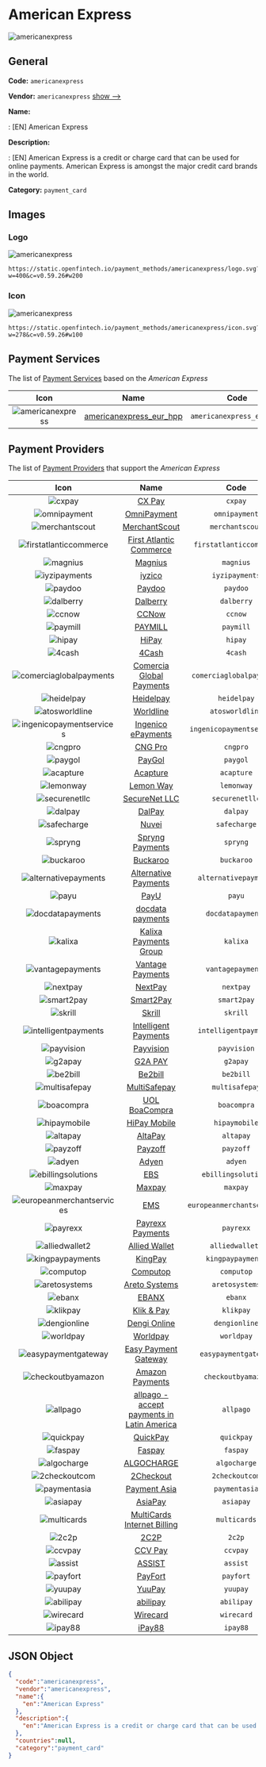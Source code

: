 
# American Express 
![americanexpress](https://static.openfintech.io/payment_methods/americanexpress/logo.svg?w=400&c=v0.59.26#w200)  

## General 
**Code:** `americanexpress` 
 
**Vendor:** `americanexpress` [show -->](/vendors/americanexpress/) 
 
**Name:** 
 
:	[EN] American Express 
 
**Description:** 
 
: [EN] American Express is a credit or charge card that can be used for online payments. American Express is amongst the major credit card brands in the world.   
 
**Category:** `payment_card` 
 

## Images 

### Logo 
![americanexpress](https://static.openfintech.io/payment_methods/americanexpress/logo.svg?w=400&c=v0.59.26#w200)  

```
https://static.openfintech.io/payment_methods/americanexpress/logo.svg?w=400&c=v0.59.26#w200
```  

### Icon 
![americanexpress](https://static.openfintech.io/payment_methods/americanexpress/icon.svg?w=278&c=v0.59.26#w100)  

```
https://static.openfintech.io/payment_methods/americanexpress/icon.svg?w=278&c=v0.59.26#w100
```  

## Payment Services 
 
The list of [Payment Services](/payment-services/) based on the _American Express_ 

|Icon|Name|Code| 
|:---:|:---:|:---:| 
|![americanexpress](https://static.openfintech.io/payment_methods/americanexpress/icon.svg?w=278&c=v0.59.26#w100) |[americanexpress_eur_hpp](/payment-services/americanexpress_eur_hpp/)|`americanexpress_eur_hpp`| 
 

## Payment Providers 
 
The list of [Payment Providers](/payment-providers/) that support the _American Express_ 

|Icon|Name|Code| 
|:---:|:---:|:---:| 
|![cxpay](https://static.openfintech.io/payment_providers/cxpay/icon.png?w=278&c=v0.59.26#w100) |[CX Pay](/payment-providers/cxpay/)|`cxpay`| 
|![omnipayment](https://static.openfintech.io/payment_providers/omnipayment/icon.png?w=278&c=v0.59.26#w100) |[OmniPayment](/payment-providers/omnipayment/)|`omnipayment`| 
|![merchantscout](https://static.openfintech.io/payment_providers/merchantscout/icon.png?w=278&c=v0.59.26#w100) |[MerchantScout](/payment-providers/merchantscout/)|`merchantscout`| 
|![firstatlanticcommerce](https://static.openfintech.io/payment_providers/firstatlanticcommerce/icon.png?w=278&c=v0.59.26#w100) |[First Atlantic Commerce](/payment-providers/firstatlanticcommerce/)|`firstatlanticcommerce`| 
|![magnius](https://static.openfintech.io/payment_providers/magnius/icon.png?w=278&c=v0.59.26#w100) |[Magnius](/payment-providers/magnius/)|`magnius`| 
|![iyzipayments](https://static.openfintech.io/payment_providers/iyzipayments/icon.png?w=278&c=v0.59.26#w100) |[iyzico](/payment-providers/iyzipayments/)|`iyzipayments`| 
|![paydoo](https://static.openfintech.io/payment_providers/paydoo/icon.png?w=278&c=v0.59.26#w100) |[Paydoo](/payment-providers/paydoo/)|`paydoo`| 
|![dalberry](https://static.openfintech.io/payment_providers/dalberry/icon.png?w=278&c=v0.59.26#w100) |[Dalberry](/payment-providers/dalberry/)|`dalberry`| 
|![ccnow](https://static.openfintech.io/payment_providers/ccnow/icon.png?w=278&c=v0.59.26#w100) |[CCNow](/payment-providers/ccnow/)|`ccnow`| 
|![paymill](https://static.openfintech.io/payment_providers/paymill/icon.png?w=278&c=v0.59.26#w100) |[PAYMILL](/payment-providers/paymill/)|`paymill`| 
|![hipay](https://static.openfintech.io/payment_providers/hipay/icon.png?w=278&c=v0.59.26#w100) |[HiPay](/payment-providers/hipay/)|`hipay`| 
|![4cash](https://static.openfintech.io/payment_providers/4cash/icon.png?w=278&c=v0.59.26#w100) |[4Cash](/payment-providers/4cash/)|`4cash`| 
|![comerciaglobalpayments](https://static.openfintech.io/payment_providers/comerciaglobalpayments/icon.png?w=278&c=v0.59.26#w100) |[Comercia Global Payments](/payment-providers/comerciaglobalpayments/)|`comerciaglobalpayments`| 
|![heidelpay](https://static.openfintech.io/payment_providers/heidelpay/icon.png?w=278&c=v0.59.26#w100) |[Heidelpay](/payment-providers/heidelpay/)|`heidelpay`| 
|![atosworldline](https://static.openfintech.io/payment_providers/atosworldline/icon.png?w=278&c=v0.59.26#w100) |[Worldline](/payment-providers/atosworldline/)|`atosworldline`| 
|![ingenicopaymentservices](https://static.openfintech.io/payment_providers/ingenicopaymentservices/icon.png?w=278&c=v0.59.26#w100) |[Ingenico ePayments](/payment-providers/ingenicopaymentservices/)|`ingenicopaymentservices`| 
|![cngpro](https://static.openfintech.io/payment_providers/cngpro/icon.png?w=278&c=v0.59.26#w100) |[CNG Pro](/payment-providers/cngpro/)|`cngpro`| 
|![paygol](https://static.openfintech.io/payment_providers/paygol/icon.png?w=278&c=v0.59.26#w100) |[PayGol](/payment-providers/paygol/)|`paygol`| 
|![acapture](https://static.openfintech.io/payment_providers/acapture/icon.png?w=278&c=v0.59.26#w100) |[Acapture](/payment-providers/acapture/)|`acapture`| 
|![lemonway](https://static.openfintech.io/payment_providers/lemonway/icon.png?w=278&c=v0.59.26#w100) |[Lemon Way](/payment-providers/lemonway/)|`lemonway`| 
|![securenetllc](https://static.openfintech.io/payment_providers/securenetllc/icon.png?w=278&c=v0.59.26#w100) |[SecureNet LLC](/payment-providers/securenetllc/)|`securenetllc`| 
|![dalpay](https://static.openfintech.io/payment_providers/dalpay/icon.png?w=278&c=v0.59.26#w100) |[DalPay](/payment-providers/dalpay/)|`dalpay`| 
|![safecharge](https://static.openfintech.io/payment_providers/safecharge/icon.svg?w=278&c=v0.59.26#w100) |[Nuvei](/payment-providers/safecharge/)|`safecharge`| 
|![spryng](https://static.openfintech.io/payment_providers/spryng/icon.png?w=278&c=v0.59.26#w100) |[Spryng Payments](/payment-providers/spryng/)|`spryng`| 
|![buckaroo](https://static.openfintech.io/payment_providers/buckaroo/icon.png?w=278&c=v0.59.26#w100) |[Buckaroo](/payment-providers/buckaroo/)|`buckaroo`| 
|![alternativepayments](https://static.openfintech.io/payment_providers/alternativepayments/icon.png?w=278&c=v0.59.26#w100) |[Alternative Payments](/payment-providers/alternativepayments/)|`alternativepayments`| 
|![payu](https://static.openfintech.io/payment_providers/payu/icon.svg?w=278&c=v0.59.26#w100) |[PayU](/payment-providers/payu/)|`payu`| 
|![docdatapayments](https://static.openfintech.io/payment_providers/docdatapayments/icon.png?w=278&c=v0.59.26#w100) |[docdata payments](/payment-providers/docdatapayments/)|`docdatapayments`| 
|![kalixa](https://static.openfintech.io/payment_providers/kalixa/icon.png?w=278&c=v0.59.26#w100) |[Kalixa Payments Group](/payment-providers/kalixa/)|`kalixa`| 
|![vantagepayments](https://static.openfintech.io/payment_providers/vantagepayments/icon.png?w=278&c=v0.59.26#w100) |[Vantage Payments](/payment-providers/vantagepayments/)|`vantagepayments`| 
|![nextpay](https://static.openfintech.io/payment_providers/nextpay/icon.png?w=278&c=v0.59.26#w100) |[NextPay](/payment-providers/nextpay/)|`nextpay`| 
|![smart2pay](https://static.openfintech.io/payment_providers/smart2pay/icon.png?w=278&c=v0.59.26#w100) |[Smart2Pay](/payment-providers/smart2pay/)|`smart2pay`| 
|![skrill](https://static.openfintech.io/payment_providers/skrill/icon.svg?w=278&c=v0.59.26#w100) |[Skrill](/payment-providers/skrill/)|`skrill`| 
|![intelligentpayments](https://static.openfintech.io/payment_providers/intelligentpayments/icon.png?w=278&c=v0.59.26#w100) |[Intelligent Payments](/payment-providers/intelligentpayments/)|`intelligentpayments`| 
|![payvision](https://static.openfintech.io/payment_providers/payvision/icon.png?w=278&c=v0.59.26#w100) |[Payvision](/payment-providers/payvision/)|`payvision`| 
|![g2apay](https://static.openfintech.io/payment_providers/g2apay/icon.png?w=278&c=v0.59.26#w100) |[G2A PAY](/payment-providers/g2apay/)|`g2apay`| 
|![be2bill](https://static.openfintech.io/payment_providers/be2bill/icon.png?w=278&c=v0.59.26#w100) |[Be2bill](/payment-providers/be2bill/)|`be2bill`| 
|![multisafepay](https://static.openfintech.io/payment_providers/multisafepay/icon.png?w=278&c=v0.59.26#w100) |[MultiSafepay](/payment-providers/multisafepay/)|`multisafepay`| 
|![boacompra](https://static.openfintech.io/payment_providers/boacompra/icon.png?w=278&c=v0.59.26#w100) |[UOL BoaCompra](/payment-providers/boacompra/)|`boacompra`| 
|![hipaymobile](https://static.openfintech.io/payment_providers/hipaymobile/icon.png?w=278&c=v0.59.26#w100) |[HiPay Mobile](/payment-providers/hipaymobile/)|`hipaymobile`| 
|![altapay](https://static.openfintech.io/payment_providers/altapay/icon.png?w=278&c=v0.59.26#w100) |[AltaPay](/payment-providers/altapay/)|`altapay`| 
|![payzoff](https://static.openfintech.io/payment_providers/payzoff/icon.png?w=278&c=v0.59.26#w100) |[Payzoff](/payment-providers/payzoff/)|`payzoff`| 
|![adyen](https://static.openfintech.io/payment_providers/adyen/icon.svg?w=278&c=v0.59.26#w100) |[Adyen](/payment-providers/adyen/)|`adyen`| 
|![ebillingsolutions](https://static.openfintech.io/payment_providers/ebillingsolutions/icon.png?w=278&c=v0.59.26#w100) |[EBS](/payment-providers/ebillingsolutions/)|`ebillingsolutions`| 
|![maxpay](https://static.openfintech.io/payment_providers/maxpay/icon.svg?w=278&c=v0.59.26#w100) |[Maxpay](/payment-providers/maxpay/)|`maxpay`| 
|![europeanmerchantservices](https://static.openfintech.io/payment_providers/europeanmerchantservices/icon.png?w=278&c=v0.59.26#w100) |[EMS](/payment-providers/europeanmerchantservices/)|`europeanmerchantservices`| 
|![payrexx](https://static.openfintech.io/payment_providers/payrexx/icon.png?w=278&c=v0.59.26#w100) |[Payrexx Payments](/payment-providers/payrexx/)|`payrexx`| 
|![alliedwallet2](https://static.openfintech.io/payment_providers/alliedwallet2/icon.png?w=278&c=v0.59.26#w100) |[Allied Wallet](/payment-providers/alliedwallet2/)|`alliedwallet2`| 
|![kingpaypayments](https://static.openfintech.io/payment_providers/kingpaypayments/icon.png?w=278&c=v0.59.26#w100) |[KingPay](/payment-providers/kingpaypayments/)|`kingpaypayments`| 
|![computop](https://static.openfintech.io/payment_providers/computop/icon.png?w=278&c=v0.59.26#w100) |[Computop](/payment-providers/computop/)|`computop`| 
|![aretosystems](https://static.openfintech.io/payment_providers/aretosystems/icon.png?w=278&c=v0.59.26#w100) |[Areto Systems](/payment-providers/aretosystems/)|`aretosystems`| 
|![ebanx](https://static.openfintech.io/payment_providers/ebanx/icon.png?w=278&c=v0.59.26#w100) |[EBANX](/payment-providers/ebanx/)|`ebanx`| 
|![klikpay](https://static.openfintech.io/payment_providers/klikpay/icon.png?w=278&c=v0.59.26#w100) |[Klik & Pay](/payment-providers/klikpay/)|`klikpay`| 
|![dengionline](https://static.openfintech.io/payment_providers/dengionline/icon.png?w=278&c=v0.59.26#w100) |[Dengi Online](/payment-providers/dengionline/)|`dengionline`| 
|![worldpay](https://static.openfintech.io/payment_providers/worldpay/icon.svg?w=278&c=v0.59.26#w100) |[Worldpay](/payment-providers/worldpay/)|`worldpay`| 
|![easypaymentgateway](https://static.openfintech.io/payment_providers/easypaymentgateway/icon.png?w=278&c=v0.59.26#w100) |[Easy Payment Gateway](/payment-providers/easypaymentgateway/)|`easypaymentgateway`| 
|![checkoutbyamazon](https://static.openfintech.io/payment_providers/checkoutbyamazon/icon.svg?w=278&c=v0.59.26#w100) |[Amazon Payments](/payment-providers/checkoutbyamazon/)|`checkoutbyamazon`| 
|![allpago](https://static.openfintech.io/payment_providers/allpago/icon.png?w=278&c=v0.59.26#w100) |[allpago - accept payments in Latin America](/payment-providers/allpago/)|`allpago`| 
|![quickpay](https://static.openfintech.io/payment_providers/quickpay/icon.png?w=278&c=v0.59.26#w100) |[QuickPay](/payment-providers/quickpay/)|`quickpay`| 
|![faspay](https://static.openfintech.io/payment_providers/faspay/icon.png?w=278&c=v0.59.26#w100) |[Faspay](/payment-providers/faspay/)|`faspay`| 
|![algocharge](https://static.openfintech.io/payment_providers/algocharge/icon.png?w=278&c=v0.59.26#w100) |[ALGOCHARGE](/payment-providers/algocharge/)|`algocharge`| 
|![2checkoutcom](https://static.openfintech.io/payment_providers/2checkoutcom/icon.svg?w=278&c=v0.59.26#w100) |[2Checkout](/payment-providers/2checkoutcom/)|`2checkoutcom`| 
|![paymentasia](https://static.openfintech.io/payment_providers/paymentasia/icon.png?w=278&c=v0.59.26#w100) |[Payment Asia](/payment-providers/paymentasia/)|`paymentasia`| 
|![asiapay](https://static.openfintech.io/payment_providers/asiapay/icon.png?w=278&c=v0.59.26#w100) |[AsiaPay](/payment-providers/asiapay/)|`asiapay`| 
|![multicards](https://static.openfintech.io/payment_providers/multicards/icon.png?w=278&c=v0.59.26#w100) |[MultiCards Internet Billing](/payment-providers/multicards/)|`multicards`| 
|![2c2p](https://static.openfintech.io/payment_providers/2c2p/icon.png?w=278&c=v0.59.26#w100) |[2C2P](/payment-providers/2c2p/)|`2c2p`| 
|![ccvpay](https://static.openfintech.io/payment_providers/ccvpay/icon.png?w=278&c=v0.59.26#w100) |[CCV Pay](/payment-providers/ccvpay/)|`ccvpay`| 
|![assist](https://static.openfintech.io/payment_providers/assist/icon.png?w=278&c=v0.59.26#w100) |[ASSIST](/payment-providers/assist/)|`assist`| 
|![payfort](https://static.openfintech.io/payment_providers/payfort/icon.png?w=278&c=v0.59.26#w100) |[PayFort](/payment-providers/payfort/)|`payfort`| 
|![yuupay](https://static.openfintech.io/payment_providers/yuupay/icon.png?w=278&c=v0.59.26#w100) |[YuuPay ](/payment-providers/yuupay/)|`yuupay`| 
|![abilipay](https://static.openfintech.io/payment_providers/abilipay/icon.png?w=278&c=v0.59.26#w100) |[abilipay](/payment-providers/abilipay/)|`abilipay`| 
|![wirecard](https://static.openfintech.io/payment_providers/wirecard/icon.svg?w=278&c=v0.59.26#w100) |[Wirecard](/payment-providers/wirecard/)|`wirecard`| 
|![ipay88](https://static.openfintech.io/payment_providers/ipay88/icon.png?w=278&c=v0.59.26#w100) |[iPay88](/payment-providers/ipay88/)|`ipay88`| 
 

## JSON Object 

```json
{
  "code":"americanexpress",
  "vendor":"americanexpress",
  "name":{
    "en":"American Express"
  },
  "description":{
    "en":"American Express is a credit or charge card that can be used for online payments. American Express is amongst the major credit card brands in the world. \u00a0"
  },
  "countries":null,
  "category":"payment_card"
}
```  
